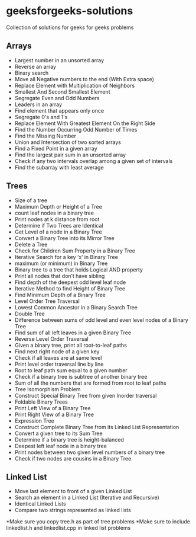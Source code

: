 # geeksforgeeks-solutions
Collection of solutions for geeks for geeks problems

## Arrays
- Largest number in an unsorted array
- Reverse an array
- Binary search
- Move all Negative numbers to the end (With Extra space)
- Replace Element with Multiplication of Neighbors
- Smallest And Second Smallest Element
- Segregate Even and Odd Numbers
- Leaders in an array
- Find element that appears only once
- Segregate 0's and 1's
- Replace Element With Greatest Element On the Right Side
- Find the Number Occurring Odd Number of Times
- Find the Missing Number
- Union and Intersection of two sorted arrays
- Find a Fixed Point in a given array
- Find the largest pair sum in an unsorted array
- Check if any two intervals overlap among a given set of intervals
- Find the subarray with least average

## Trees
- Size of a tree
- Maximum Depth or Height of a Tree
- count leaf nodes in a binary tree
- Print nodes at k distance from root
- Determine if Two Trees are Identical
- Get Level of a node in a Binary Tree
- Convert a Binary Tree into its Mirror Tree
- Delete a Tree
- Check for Children Sum Property in a Binary Tree
- Iterative Search for a key ‘x’ in Binary Tree
- maximum (or minimum) in Binary Tree
- Binary tree to a tree that holds Logical AND property
- Print all nodes that don’t have sibling
- Find depth of the deepest odd level leaf node
- Iterative Method to find Height of Binary Tree
- Find Minimum Depth of a Binary Tree
- Level Order Tree Traversal
- Lowest Common Ancestor in a Binary Search Tree
- Double Tree
- Difference between sums of odd level and even level nodes of a Binary Tree
- Find sum of all left leaves in a given Binary Tree
- Reverse Level Order Traversal
- Given a binary tree, print all root-to-leaf paths
- Find next right node of a given key
- Check if all leaves are at same level
- Print level order traversal line by line 
- Root to leaf path sum equal to a given number
- Check if a binary tree is subtree of another binary tree
- Sum of all the numbers that are formed from root to leaf paths
- Tree Isomorphism Problem
- Construct Special Binary Tree from given Inorder traversal
- Foldable Binary Trees
- Print Left View of a Binary Tree
- Print Right View of a Binary Tree
- Expression Tree
- Construct Complete Binary Tree from its Linked List Representation
- Convert a given tree to its Sum Tree
- Determine if a binary tree is height-balanced
- Deepest left leaf node in a binary tree
- Print nodes between two given level numbers of a binary tree
- Check if two nodes are cousins in a Binary Tree


## Linked List
- Move last element to front of a given Linked List
- Search an element in a Linked List (Iterative and Recursive)
- Identical Linked Lists
- Compare two strings represented as linked lists


*Make sure you copy tree.h as part of tree problems
*Make sure to include linkedlist.h and linkedlist.cpp in linked list problems